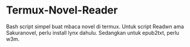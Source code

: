 # Termux-Novel-Reader
Bash script simpel buat mbaca novel di termux.
Untuk script Readwn ama Sakuranovel, perlu install lynx dahulu.
Sedangkan untuk epub2txt, perlu w3m.
